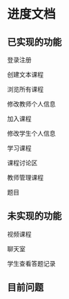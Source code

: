 # 进度文档

## 已实现的功能

登录注册

创建文本课程

浏览所有课程

修改教师个人信息

加入课程

修改学生个人信息

学习课程

课程讨论区

教师管理课程

题目

## 未实现的功能

视频课程

聊天室

学生查看答题记录

## 目前问题

